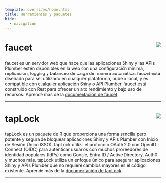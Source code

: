 ```yaml
---
template: overrides/home.html
title: Herramientas y paquetes
hide:
  - navigation
---
```


<style>

h2 {
    font-size: 2em !important;
}

.hex {
    max-width: 50%;
    max-height: 150px;
}

</style>



## faucet <a href="https://github.com/ixpantia/faucet"><img src="/figures/faucet.png" align="right" class="hex"></a>

faucet es un servidor web que hace que las aplicaciones Shiny y las APIs Plumber estén disponibles
en la web con una configuración mínima, replicación, logging y balanceo de carga
de manera automática. faucet está diseñado para ser utilizado en cualquier plataforma, nube o
local, y es compatible con cualquier aplicación Shiny o API Plumber. faucet
está construido con Rust para ofrecer un alto rendimiento y bajo uso de recursos. Aprende
más de la [documentación de faucet](https://ixpantia.github.io/faucet/es/).

---

## tapLock <a href="https://github.com/ixpantia/taplock"><img src="/figures/tapLock.png" align="right" class="hex"></a>

tapLock es un paquete de R que proporciona una forma sencilla pero potente y segura de
bloquear aplicaciones Shiny y APIs Plumber con Inicio de Sesión Único (SSO). tapLock
utiliza el protocolo OAuth 2.0 con OpenID Connect (OIDC) para autenticar usuarios
con muchos proveedores de identidad populares (IdPs) como Google, Entra ID / Active
Directory, Auth0 y muchos más. tapLock utiliza un enfoque único para asegurar aplicaciones Shiny
y APIs Plumber que no requiere cambios mayores en el código existente. Aprende más de la [documentación de tapLock](https://ixpantia.github.io/tapLock/).

---
